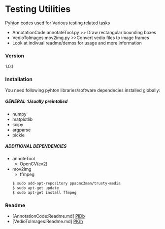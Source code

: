 # Testing Utilities
Pyhton codes used for Various testing related tasks
  - AnnotationCode:annotateTool.py >> Draw rectangular bounding boxes
  - VedioToImages:mov2img.py >>Convert vedio files to image frames
  - Look at indivual readme/demos for usage and more information
### Version
1.0.1

### Installation

You need following pyhton libraries/software dependecies installed globally:

##### GENERAL :Usually preintalled
* numpy
* matplotlib
* scipy
* argparse
* pickle

##### ADDITIONAL DEPENDENCIES
* annoteTool
    * OpenCV(cv2)
* mov2img
    * ffmpeg
    ```sh
    $ sudo add-apt-repository ppa:mc3man/trusty-media
    $ sudo apt-get update 
    $ sudo apt-get install ffmpeg 


### Readme
 * [AnnotationCode:Readme.md] [PlDb]
* [VedioToImages:Readme.md] [PlGh]

[//]: #(x)
   
   [PlDb]: <https://github.com/athus1990/Athma-Code/blob/master/AnnotationCode/Readme.md>
   [PlGh]:  <https://github.com/athus1990/Athma-Code/blob/master/VideoToImages/Readme.md>



